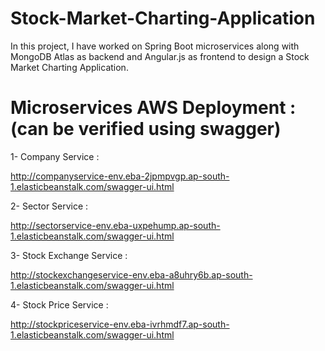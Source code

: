 # Stock-Market-Charting-Application
In this project, I have worked on Spring Boot microservices along with MongoDB Atlas as backend and Angular.js as frontend to design a Stock Market Charting Application.

# Microservices AWS Deployment : (can be verified using swagger)

1- Company Service : 

http://companyservice-env.eba-2jpmpvgp.ap-south-1.elasticbeanstalk.com/swagger-ui.html

2- Sector Service :

http://sectorservice-env.eba-uxpehump.ap-south-1.elasticbeanstalk.com/swagger-ui.html


3- Stock Exchange Service :

http://stockexchangeservice-env.eba-a8uhry6b.ap-south-1.elasticbeanstalk.com/swagger-ui.html


4- Stock Price Service :

http://stockpriceservice-env.eba-ivrhmdf7.ap-south-1.elasticbeanstalk.com/swagger-ui.html
